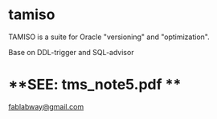 # tamiso

TAMISO is a suite for Oracle "versioning" and "optimization".

Base on DDL-trigger and SQL-advisor

**SEE: tms_note5.pdf **
=======================



fablabway@gmail.com
